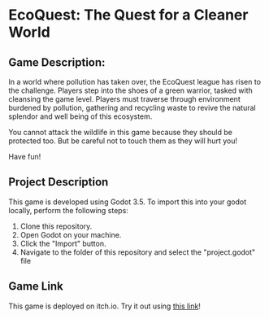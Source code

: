 # EcoQuest: The Quest for a Cleaner World
## Game Description:

In a world where pollution has taken over, the EcoQuest league has risen to the challenge. Players step into the shoes of a green warrior, tasked with cleansing the game level. Players must traverse through environment burdened by pollution, gathering and recycling waste to revive the natural splendor and well being of this ecosystem.

You cannot attack the wildlife in this game because they should be protected too. But be careful not to touch them as they will hurt you! 

Have fun! 

## Project Description
This game is developed using Godot 3.5. To import this into your godot locally, perform the following steps: 

1. Clone this repository.
2. Open Godot on your machine.
3. Click the "Import" button.
4. Navigate to the folder of this repository and select the "project.godot" file

## Game Link
This game is deployed on itch.io. Try it out using [this link](https://tanjimmy.itch.io/the-quest-for-a-cleaner-world)!
